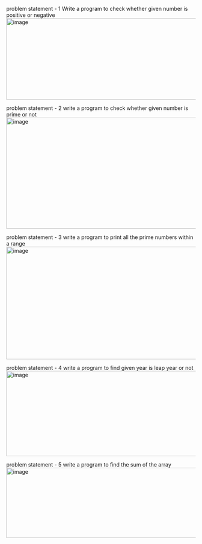 problem statement - 1
Write a program to check whether given number is positive or negative
<img width="1093" height="217" alt="image" src="https://github.com/user-attachments/assets/57edfa38-0c9a-4416-af0c-817a8c0011b1" />

problem statement - 2
write a program to check whether given number is prime or not
<img width="1022" height="296" alt="image" src="https://github.com/user-attachments/assets/bd1819a5-a310-492d-973d-48792d27f3fd" />

problem statement - 3
write a program to print all the prime numbers within a range
<img width="996" height="300" alt="image" src="https://github.com/user-attachments/assets/12f0ccd6-21d6-4498-a364-25937c31ffdf" />

problem statement - 4
write a program to find given year is leap year or not
<img width="1066" height="227" alt="image" src="https://github.com/user-attachments/assets/003cd291-9552-4746-991c-6fbc40d2a2d0" />

problem statement - 5
write a program to find the sum of the array
<img width="1031" height="187" alt="image" src="https://github.com/user-attachments/assets/547d3f39-b06e-44b3-b128-435ed17a49d2" />
